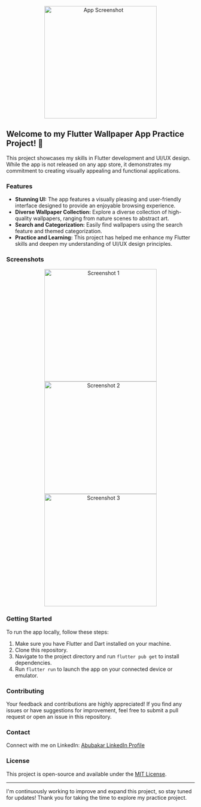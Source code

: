 <p align="center">
  <img src="https://github.com/ABUBAKARL/wallpaper_app/blob/main/assets/100074117/a9d2948c-fac2-41b2-b9fe-b8a7263982c0.png" alt="App Screenshot" width="300"/>
</p>

## Welcome to my Flutter Wallpaper App Practice Project! 🚀

This project showcases my skills in Flutter development and UI/UX design. While the app is not released on any app store, it demonstrates my commitment to creating visually appealing and functional applications.

### Features

- **Stunning UI:** The app features a visually pleasing and user-friendly interface designed to provide an enjoyable browsing experience.
- **Diverse Wallpaper Collection:** Explore a diverse collection of high-quality wallpapers, ranging from nature scenes to abstract art.
- **Search and Categorization:** Easily find wallpapers using the search feature and themed categorization.
- **Practice and Learning:** This project has helped me enhance my Flutter skills and deepen my understanding of UI/UX design principles.

### Screenshots

<p align="center">
  <img src="https://github.com/ABUBAKARL/wallpaper_app/blob/main/assets/100074117/4fc21bce-a841-45f4-a59a-bfff751b9bcf.png" alt="Screenshot 1" width="300"/>
  <img src="https://github.com/ABUBAKARL/wallpaper_app/blob/main/assets/100074117/12135761-3fbf-41de-89c1-d39bfb2124a1.png" alt="Screenshot 2" width="300"/>
  <img src="https://github.com/ABUBAKARL/wallpaper_app/blob/main/assets/100074117/df744c42-06b0-495e-b81f-93797e1136a1.png" alt="Screenshot 3" width="300"/>
</p>

### Getting Started

To run the app locally, follow these steps:

1. Make sure you have Flutter and Dart installed on your machine.
2. Clone this repository.
3. Navigate to the project directory and run `flutter pub get` to install dependencies.
4. Run `flutter run` to launch the app on your connected device or emulator.

### Contributing

Your feedback and contributions are highly appreciated! If you find any issues or have suggestions for improvement, feel free to submit a pull request or open an issue in this repository.

### Contact

Connect with me on LinkedIn: [Abubakar LinkedIn Profile](https://www.linkedin.com/in/abubakarl)

### License

This project is open-source and available under the [MIT License](LICENSE).

---

I'm continuously working to improve and expand this project, so stay tuned for updates! Thank you for taking the time to explore my practice project.
